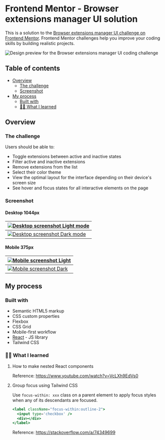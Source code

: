 # Frontend Mentor - Browser extensions manager UI solution

This is a solution to the [Browser extensions manager UI challenge on Frontend Mentor](https://www.frontendmentor.io/challenges/browser-extension-manager-ui-yNZnOfsMAp). Frontend Mentor challenges help you improve your coding skills by building realistic projects. 

![Design preview for the Browser extensions manager UI coding challenge](./preview.jpg)


## Table of contents

- [Overview](#overview)
  - [The challenge](#the-challenge)
  - [Screenshot](#screenshot)
- [My process](#my-process)
  - [Built with](#built-with)
  - [🧗‍♀️ What I learned](#🧗‍♀️-what-i-learned)

## Overview

### The challenge

Users should be able to:

- Toggle extensions between active and inactive states
- Filter active and inactive extensions
- Remove extensions from the list
- Select their color theme
- View the optimal layout for the interface depending on their device's screen size
- See hover and focus states for all interactive elements on the page

### Screenshot

#### Desktop 1044px
|     <a href="screenshots/Desktop1440-light.png">![Desktop screenshot Light mode](screenshots/Desktop1440-light.png)</a>   |
| ---------------------------------------------- |
|     <a href="screenshots/Desktop1440-modal.png">![Desktop screenshot Dark mode](screenshots/Desktop1440-dark.png)</a> |

#### Mobile 375px
|     <a href="screenshots/Mobile375-light.png">![Mobile screenshot Light](screenshots/Mobile375-light.png)</a>   |
| ---------------------------------------------- |
|     <a href="screenshots/Mobile375-dark.png">![Mobile screenshot Dark](screenshots/Mobile375-dark.png)</a>  |



## My process

### Built with

- Semantic HTML5 markup
- CSS custom properties
- Flexbox
- CSS Grid
- Mobile-first workflow
- [React](https://reactjs.org/) - JS library
- Tailwind CSS

### 🧗‍♀️ What I learned

1. How to make nested React components
    
    Reference: https://www.youtube.com/watch?v=VcLXh9EdVs0

2. Group focus using Tailwind CSS

   Use `focus-within: xxx` class on a parent element to apply focus styles when any of its descendants are focused.

   ```jsx
   <label className="focus-within:outline-2">
     <input type='checkbox' />
     <div></div>
   </label>
   ```

   Reference: https://stackoverflow.com/a/74349699

